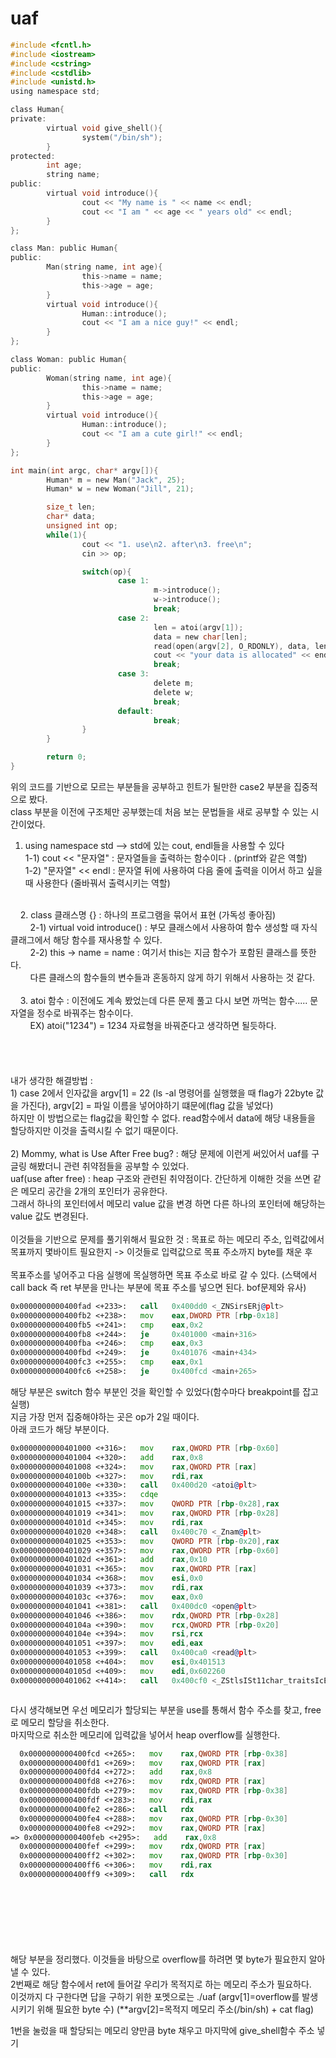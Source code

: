 # uaf

```c
#include <fcntl.h>
#include <iostream> 
#include <cstring>
#include <cstdlib>
#include <unistd.h>
using namespace std;

class Human{
private:
        virtual void give_shell(){
                system("/bin/sh");
        }
protected:
        int age;
        string name;
public:
        virtual void introduce(){
                cout << "My name is " << name << endl;
                cout << "I am " << age << " years old" << endl;
        }
};

class Man: public Human{
public:
        Man(string name, int age){
                this->name = name;
                this->age = age;
        }
        virtual void introduce(){
                Human::introduce();
                cout << "I am a nice guy!" << endl;
        }
};

class Woman: public Human{
public:
        Woman(string name, int age){
                this->name = name;
                this->age = age;
        }
        virtual void introduce(){
                Human::introduce();
                cout << "I am a cute girl!" << endl;
        }
};

int main(int argc, char* argv[]){
        Human* m = new Man("Jack", 25);
        Human* w = new Woman("Jill", 21);

        size_t len;
        char* data;
        unsigned int op;
        while(1){
                cout << "1. use\n2. after\n3. free\n";
                cin >> op;

                switch(op){
                        case 1:
                                m->introduce();
                                w->introduce();
                                break;
                        case 2:
                                len = atoi(argv[1]);
                                data = new char[len];
                                read(open(argv[2], O_RDONLY), data, len);
                                cout << "your data is allocated" << endl;
                                break;
                        case 3:
                                delete m;
                                delete w;
                                break;
                        default:
                                break;
                }
        }

        return 0;
}
```

위의 코드를 기반으로 모르는 부분들을 공부하고 힌트가 될만한 case2 부분을 집중적으로 봤다.<br>
class 부분을 이전에 구조체만 공부했는데 처음 보는 문법들을 새로 공부할 수 있는 시간이었다.<br>
1. using namespace std --> std에 있는 cout, endl들을 사용할 수 있다<br>
  1-1) cout << "문자열" : 문자열들을 출력하는 함수이다 . (printf와 같은 역할)<br>
  1-2) "문자열" << endl : 문자열 뒤에 사용하여 다음 줄에 출력을 이어서 하고 싶을 때 사용한다 (줄바꿔서 출력시키는 역할)<br>
<br>
&nbsp;&nbsp;&nbsp;&nbsp;2. class 클래스명 {} : 하나의 프로그램을 묶어서 표현 (가독성 좋아짐)<br>
  &nbsp;&nbsp;&nbsp;&nbsp;&nbsp;&nbsp;&nbsp;&nbsp;2-1) virtual void introduce() : 부모 클래스에서 사용하여 함수 생성할 때 자식 클래그에서 해당 함수를 재사용할 수 있다.<br>
  &nbsp;&nbsp;&nbsp;&nbsp;&nbsp;&nbsp;&nbsp;&nbsp;2-2) this -> name = name : 여기서 this는 지금 함수가 포함된 클래스를 뜻한다. <br>
  &nbsp;&nbsp;&nbsp;&nbsp;&nbsp;&nbsp;&nbsp;&nbsp;다른 클래스의 함수들의 변수들과 혼동하지 않게 하기 위해서 사용하는 것 같다.<br>
  <br>
&nbsp;&nbsp;&nbsp;&nbsp;3. atoi 함수 : 이전에도 계속 봤었는데 다른 문제 풀고 다시 보면 까먹는 함수..... 문자열을 정수로 바꿔주는 함수이다. <br>
  &nbsp;&nbsp;&nbsp;&nbsp;&nbsp;&nbsp;&nbsp;&nbsp;EX) atoi("1234") = 1234 자료형을 바꿔준다고 생각하면 될듯하다.<br>
  <br><br><br><br>
내가 생각한 해결방법 : <br>
1) case 2에서 인자값을 argv[1] = 22 (ls -al 명령어를 실행했을 때 flag가 22byte 값을 가진다), argv[2] = 파일 이름을 넣어야하기 떄문에(flag 값을 넣었다)<br>
   하지만 이 방법으로는 flag값을 확인할 수 없다. read함수에서 data에 해당 내용들을 할당하지만 이것을 출력시킬 수 없기 때문이다.<br>
 <br>
2) Mommy, what is Use After Free bug? : 해당 문제에 이런게 써있어서 uaf를 구글링 해봤더니 관련 취약점들을 공부할 수 있었다.<br>
   uaf(use after free) : heap 구조와 관련된 취약점이다. 간단하게 이해한 것을 쓰면 같은 메모리 공간을 2개의 포인터가 공유한다. <br>
   그래서 하나의 포인터에서 메모리 value 값을 변경    하면 다른 하나의 포인터에 해당하는 value 값도 변경된다.<br><br>
   이것들을 기반으로 문제를 풀기위해서 필요한 것 : 목표로 하는 메모리 주소, 입력값에서 목표까지 몇바이트 필요한지 -> 이것들로 입력값으로 목표 주소까지 byte를 채운 후 <br>
   <br>목표주소를 넣어주고 다음 실행에 목실행하면 목표 주소로 바로 갈 수 있다. (스택에서 call back 즉 ret 부분을 만나는 부분에 목표 주소를 넣으면 된다. bof문제와 유사)<br>
   
   
   ```asm
   0x0000000000400fad <+233>:   call   0x400dd0 <_ZNSirsERj@plt>
   0x0000000000400fb2 <+238>:   mov    eax,DWORD PTR [rbp-0x18]
   0x0000000000400fb5 <+241>:   cmp    eax,0x2
   0x0000000000400fb8 <+244>:   je     0x401000 <main+316>
   0x0000000000400fba <+246>:   cmp    eax,0x3
   0x0000000000400fbd <+249>:   je     0x401076 <main+434>
   0x0000000000400fc3 <+255>:   cmp    eax,0x1
   0x0000000000400fc6 <+258>:   je     0x400fcd <main+265>

   ```
   해당 부분은 switch 함수 부분인 것을 확인할 수 있었다(함수마다 breakpoint를 잡고 실행)<br>
   지금 가장 먼저 집중해야하는 곳은 op가 2일 때이다.<br>
   아래 코드가 해당 부분이다.<br>
   
   ```asm
   0x0000000000401000 <+316>:   mov    rax,QWORD PTR [rbp-0x60]
   0x0000000000401004 <+320>:   add    rax,0x8
   0x0000000000401008 <+324>:   mov    rax,QWORD PTR [rax]
   0x000000000040100b <+327>:   mov    rdi,rax
   0x000000000040100e <+330>:   call   0x400d20 <atoi@plt>
   0x0000000000401013 <+335>:   cdqe   
   0x0000000000401015 <+337>:   mov    QWORD PTR [rbp-0x28],rax
   0x0000000000401019 <+341>:   mov    rax,QWORD PTR [rbp-0x28]
   0x000000000040101d <+345>:   mov    rdi,rax
   0x0000000000401020 <+348>:   call   0x400c70 <_Znam@plt>
   0x0000000000401025 <+353>:   mov    QWORD PTR [rbp-0x20],rax
   0x0000000000401029 <+357>:   mov    rax,QWORD PTR [rbp-0x60]
   0x000000000040102d <+361>:   add    rax,0x10
   0x0000000000401031 <+365>:   mov    rax,QWORD PTR [rax]
   0x0000000000401034 <+368>:   mov    esi,0x0
   0x0000000000401039 <+373>:   mov    rdi,rax
   0x000000000040103c <+376>:   mov    eax,0x0                         
   0x0000000000401041 <+381>:   call   0x400dc0 <open@plt>
   0x0000000000401046 <+386>:   mov    rdx,QWORD PTR [rbp-0x28]
   0x000000000040104a <+390>:   mov    rcx,QWORD PTR [rbp-0x20]
   0x000000000040104e <+394>:   mov    rsi,rcx
   0x0000000000401051 <+397>:   mov    edi,eax
   0x0000000000401053 <+399>:   call   0x400ca0 <read@plt>
   0x0000000000401058 <+404>:   mov    esi,0x401513
   0x000000000040105d <+409>:   mov    edi,0x602260
   0x0000000000401062 <+414>:   call   0x400cf0 <_ZStlsISt11char_traitsIcEERSt13basic_ostreamIcT_ES5_PKc@plt>

   
   
```
다시 생각해보면 우선 메모리가 할당되는 부분을 use를 통해서 함수 주소를 찾고, free로 메모리 할당을 취소한다.<br>
마지막으로 취소한 메모리에 입력값을 넣어서 heap overflow를 실행한다.<br>
   
   
 ```asm
   0x0000000000400fcd <+265>:   mov    rax,QWORD PTR [rbp-0x38]
   0x0000000000400fd1 <+269>:   mov    rax,QWORD PTR [rax]
   0x0000000000400fd4 <+272>:   add    rax,0x8
   0x0000000000400fd8 <+276>:   mov    rdx,QWORD PTR [rax]
   0x0000000000400fdb <+279>:   mov    rax,QWORD PTR [rbp-0x38]
   0x0000000000400fdf <+283>:   mov    rdi,rax
   0x0000000000400fe2 <+286>:   call   rdx                                              호출하는 함수는 m -> introduce();                       
   0x0000000000400fe4 <+288>:   mov    rax,QWORD PTR [rbp-0x30]
   0x0000000000400fe8 <+292>:   mov    rax,QWORD PTR [rax]
=> 0x0000000000400feb <+295>:   add    rax,0x8
   0x0000000000400fef <+299>:   mov    rdx,QWORD PTR [rax]
   0x0000000000400ff2 <+302>:   mov    rax,QWORD PTR [rbp-0x30]
   0x0000000000400ff6 <+306>:   mov    rdi,rax
   0x0000000000400ff9 <+309>:   call   rdx                                               w -> introduce();로 추론할 수 있었다.                      

  
     
       
  
  
  
  ```
  해당 부분을 정리했다. 이것들을 바탕으로 overflow를 하려면 몇 byte가 필요한지 알아낼 수 있다.<br>
  2번째로 해당 함수에서 ret에 들어갈 우리가 목적지로 하는 메모리 주소가 필요하다. <br>
  이것까지 다 구한다면 답을 구하기 위한 포멧으로는 ./uaf (argv[1]=overflow를 발생시키기 위해 필요한 byte 수) (**argv[2]=목적지 메모리 주소(/bin/sh) + cat flag)<br> 

  1번을 눌렀을 때 할당되는 메모리 양만큼 byte 채우고 마지막에 give_shell함수 주소 넣기

